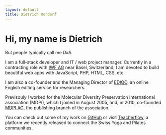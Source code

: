 ```yaml
---
layout: default
title: Dietrich Rordorf
---
```

# Hi, my name is Dietrich

But people typically call me *Didi*.

I am a full-stack developer and IT / web project manager. Currently in a contracting role with [IWF AG](http://iwf.ch)
near Basel, Switzerland, I am devoted to build beautiful web apps with JavaScript, PHP, HTML, CSS, etc.

I am also a co-founder and the Managing Director of [EDIQO](https://www.ediqo.com), an online English editing service for
researchers.

Previsouly I worked for the Molecular Diversity Preservation International association (MDPI), which I joined in August 2005, and, in 2010, co-founded [MDPI AG](http://www.mdpi.com), the publishing branch of the association.

You can check out some of my work on [GitHub](https://github.com/rordi/) or visit [Teacherflow](https://www.teacherflow.ch),
a platform we recently released to connect the Swiss Yoga and Pilates communities.

